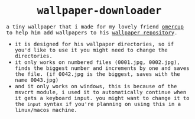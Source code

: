 <h1 align="center"><samp>wallpaper-downloader</samp></h1>

<samp>a tiny wallpaper that i made for my lovely friend [omercup](https://omer.is-a.dev/) to help him add wallpapers to his [wallpaper repository](https://github.com/omercup/wallpapers).</samp>

- <samp>it is designed for his wallpaper directories, so if you'd like to use it you might need to change the directories.</samp>
- <samp>it only works on numbered files (0001.jpg, 0002.jpg), finds the biggest number and increments by one and saves the file. (if 0042.jpg is the biggest, saves with the name 0043.jpg)</samp>
- <samp>and it only works on windows, this is because of the msvcrt module, i used it to automatically continue when it gets a keyboard input. you might want to change it to the <code>input</code> syntax if you're planning on using this in a linux/macos machine.</samp>
